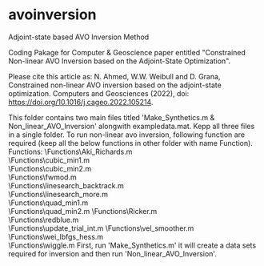 # avoinversion
Adjoint-state based AVO Inversion Method

Coding Pakage for Computer & Geoscience paper entitled "Constrained Non-linear AVO Inversion based on the Adjoint-State Optimization".

Please cite this article as: N. Ahmed, W.W. Weibull and D. Grana, Constrained non-linear AVO
inversion based on the adjoint-state optimization. Computers and Geosciences (2022), doi:
https://doi.org/10.1016/j.cageo.2022.105214.

This folder contains two main files titled 'Make_Synthetics.m & Non_linear_AVO_Inversion' alongwith exampledata.mat. Kepp all three files in a single folder.
To run non-linear avo inversion, following function are required (keep all the below functions in other folder with name Function).
Functions:
\Functions\Aki_Richards.m                           
\Functions\cubic_min1.m                            
\Functions\cubic_min2.m                         
\Functions\fwmod.m                                  
\Functions\linesearch_backtrack.m                   
\Functions\linesearch_more.m                        
\Functions\quad_min1.m                             
\Functions\quad_min2.m
\Functions\Ricker.m                             
\Functions\redblue.m                               
\Functions\update_trial_int.m
\Functions\vel_smoother.m                      
\Functions\wei_lbfgs_hess.m                       
\Functions\wiggle.m
First, run 'Make_Synthetics.m' it will create a data sets required for inversion and then run 'Non_linear_AVO_Inversion'.
